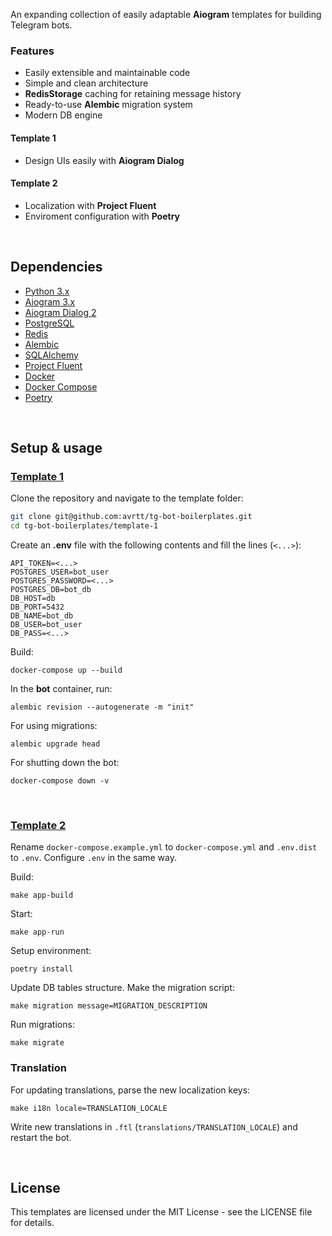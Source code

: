 An expanding collection of easily adaptable **Aiogram** templates for building Telegram bots.


### Features
- Easily extensible and maintainable code
- Simple and clean architecture
- **RedisStorage** caching for retaining message history
- Ready-to-use **Alembic** migration system
- Modern DB engine

#### Template 1
- Design UIs easily with **Aiogram Dialog**
#### Template 2
- Localization with **Project Fluent**
- Enviroment configuration with **Poetry**

<br>
  
## Dependencies
- [Python 3.x](https://www.python.org/downloads/)
- [Aiogram 3.x](https://github.com/aiogram/aiogram)
- [Aiogram Dialog 2](https://github.com/Tishka17/aiogram_dialog)
- [PostgreSQL](https://www.postgresql.org/)
- [Redis](https://redis.io/docs/) 
- [Alembic](https://alembic.sqlalchemy.org/en/latest/)
- [SQLAlchemy](https://docs.sqlalchemy.org/)
- [Project Fluent](https://projectfluent.org/)
- [Docker](https://www.docker.com/)
- [Docker Compose](https://docs.docker.com/compose/)
- [Poetry](https://python-poetry.org/)

<br>

## Setup & usage
### [Template 1](https://github.com/avrtt/tg-bot-boilerplates/tree/main/template-1)

Clone the repository and navigate to the template folder:
```bash
git clone git@github.com:avrtt/tg-bot-boilerplates.git
cd tg-bot-boilerplates/template-1
```

Create an **.env** file with the following contents and fill the lines (`<...>`):

```env
API_TOKEN=<...>
POSTGRES_USER=bot_user
POSTGRES_PASSWORD=<...>
POSTGRES_DB=bot_db
DB_HOST=db
DB_PORT=5432
DB_NAME=bot_db
DB_USER=bot_user
DB_PASS=<...>
```

Build:
```shell
docker-compose up --build
```

In the **bot** container, run:
```shell
alembic revision --autogenerate -m "init"
```

For using migrations:
```shell
alembic upgrade head
```

For shutting down the bot:
```shell
docker-compose down -v
```

<br>

### [Template 2](https://github.com/avrtt/tg-bot-boilerplates/tree/main/template-2)

Rename `docker-compose.example.yml` to `docker-compose.yml` and `.env.dist` to `.env`. Configure `.env` in the same way.

Build:
```shell
make app-build
```

Start:
```shell
make app-run
```

Setup environment:
```shell
poetry install
```

Update DB tables structure. Make the migration script:
```shell
make migration message=MIGRATION_DESCRIPTION
```

Run migrations:
```shell
make migrate
```

### Translation
For updating translations, parse the new localization keys:
```shell
make i18n locale=TRANSLATION_LOCALE
```
Write new translations in `.ftl` (`translations/TRANSLATION_LOCALE`) and restart the bot.

<br>

## License
This templates are licensed under the MIT License - see the LICENSE file for details.



